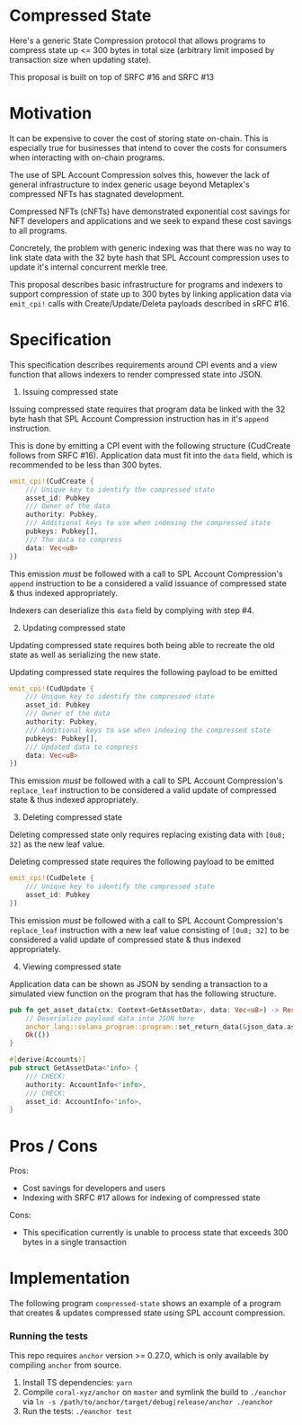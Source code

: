 # Compressed State

Here's a generic State Compression protocol that allows programs to
compress state up <= 300 bytes in total size (arbitrary limit imposed by transaction size when updating state).

This proposal is built on top of SRFC #16 and SRFC #13

# Motivation

It can be expensive to cover the cost of storing state on-chain. This is especially true for businesses that intend to
cover the costs for consumers when interacting with on-chain programs.

The use of SPL Account Compression solves this, however the lack of general infrastructure to index generic usage beyond Metaplex's compressed NFTs has stagnated development. 

Compressed NFTs (cNFTs) have demonstrated exponential cost savings for NFT developers and applications and we seek to expand 
these cost savings to all programs.

Concretely, the problem with generic indexing was that there was no way to link state data with the 32 byte hash that SPL Account compression uses to update it's internal concurrent merkle tree. 

This proposal describes basic infrastructure for programs and indexers to support compression of state up to 300 bytes 
by linking application data via `emit_cpi!` calls with Create/Update/Deleta payloads described in sRFC #16.

# Specification

This specification describes requirements around CPI events and a view function 
that allows indexers to render compressed state into JSON.

1. Issuing compressed state

Issuing compressed state requires that program data be linked with the 32 byte hash that SPL Account Compression 
instruction has in it's `append` instruction.

This is done by emitting a CPI event with the following structure (CudCreate follows from SRFC #16). 
Application data must fit into the `data` field, which is recommended to be less than 300 bytes.

```rust
emit_cpi!(CudCreate {
    /// Unique key to identify the compressed state
    asset_id: Pubkey
    /// Owner of the data
    authority: Pubkey,
    /// Additional keys to use when indexing the compressed state
    pubkeys: Pubkey[],
    /// The data to compress
    data: Vec<u8>
}) 
```
This emission *_must_* be followed with a call to SPL Account Compression's `append` instruction to be
a considered a valid issuance of compressed state & thus indexed appropriately.

Indexers can deserialize this `data` field by complying with step #4.

2. Updating compressed state

Updating compressed state requires both being able to recreate
the old state as well as serializing the new state.

Updating compressed state requires the following payload to be emitted
```rust
emit_cpi!(CudUpdate {
    /// Unique key to identify the compressed state
    asset_id: Pubkey
    /// Owner of the data
    authority: Pubkey,
    /// Additional keys to use when indexing the compressed state
    pubkeys: Pubkey[],
    /// Updated data to compress
    data: Vec<u8>
})
```
This emission *_must_* be followed with a call to SPL Account Compression's `replace_leaf` instruction 
to be considered a valid update of compressed state & thus indexed appropriately.

3. Deleting compressed state

Deleting compressed state only requires replacing existing data with `[0u8; 32]` as the new leaf value.

Deleting compressed state requires the following payload to be emitted
```rust
emit_cpi!(CudDelete {
    /// Unique key to identify the compressed state
    asset_id: Pubkey
})
```
This emission *_must_* be followed with a call to SPL Account Compression's `replace_leaf` instruction 
with a new leaf value consisting of `[0u8; 32]` to be considered a valid update of compressed state & thus indexed appropriately.

4. Viewing compressed state

Application data can be shown as JSON by sending a transaction to a simulated view function on the program that
has the following structure.

```rust
pub fn get_asset_data(ctx: Context<GetAssetData>, data: Vec<u8>) -> Result<()> {
    // Deserialize payload data into JSON here
    anchor_lang::solana_program::program::set_return_data(&json_data.as_bytes());
    Ok(())
}

#[derive(Accounts)]
pub struct GetAssetData<'info> {
    /// CHECK:
    authority: AccountInfo<'info>,
    /// CHECK:
    asset_id: AccountInfo<'info>,
}
```

# Pros / Cons

Pros:
- Cost savings for developers and users
- Indexing with SRFC #17 allows for indexing of compressed state

Cons:
- This specification currently is unable to process state that exceeds 300 bytes in a single transaction

# Implementation
The following program `compressed-state` shows an example of a program that creates & updates compressed state
using SPL account compression.

### Running the tests

This repo requires `anchor` version >= 0.27.0, which is only available by compiling `anchor` from source.

1. Install TS dependencies: `yarn`
2. Compile `coral-xyz/anchor` on `master` and symlink the build to `./eanchor` via `ln -s /path/to/anchor/target/debug|release/anchor ./eanchor`
3. Run the tests: `./eanchor test`